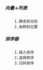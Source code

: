 <!--
 * @Descripttion: 
 * @version: 
 * @Company: SUNRI
 * @Author: Allen zhuang
 * @Date: 2020-09-22 10:42:06
 * @LastEditors: Allen Zhuang
 * @LastEditTime: 2020-09-22 10:42:07
-->
##### 向量->列表
        1.静态到动态
        2.由秩到位置

##### 排序器
        1.插入排序
        2.选择排序
        3.归并排序